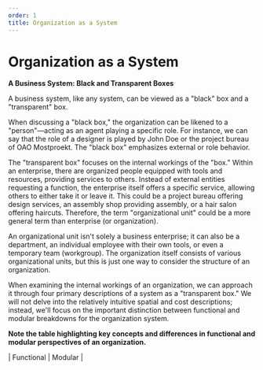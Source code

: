 ```yaml
---
order: 1
title: Organization as a System
---
```


# Organization as a System

**A Business System: Black and Transparent Boxes**

A business system, like any system, can be viewed as a "black" box and a "transparent" box.

When discussing a "black box," the organization can be likened to a "person"—acting as an agent playing a specific role. For instance, we can say that the role of a designer is played by John Doe or the project bureau of OAO Mostproekt. The "black box" emphasizes external or role behavior.

The "transparent box" focuses on the internal workings of the "box." Within an enterprise, there are organized people equipped with tools and resources, providing services to others. Instead of external entities requesting a function, the enterprise itself offers a specific service, allowing others to either take it or leave it. This could be a project bureau offering design services, an assembly shop providing assembly, or a hair salon offering haircuts. Therefore, the term "organizational unit" could be a more general term than enterprise (or organization).

An organizational unit isn't solely a business enterprise; it can also be a department, an individual employee with their own tools, or even a temporary team (workgroup). The organization itself consists of various organizational units, but this is just one way to consider the structure of an organization.

When examining the internal workings of an organization, we can approach it through four primary descriptions of a system as a "transparent box." We will not delve into the relatively intuitive spatial and cost descriptions; instead, we'll focus on the important distinction between functional and modular breakdowns for the organization system.

**Note the table highlighting key concepts and differences in functional and modular perspectives of an organization.**

| Functional | Modular |